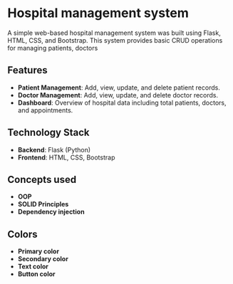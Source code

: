 # Hospital management system

A simple web-based hospital management system was built using Flask, HTML, CSS, and Bootstrap. This system provides basic CRUD operations for managing patients, doctors

## Features

- **Patient Management**: Add, view, update, and delete patient records.
- **Doctor Management**: Add, view, update, and delete doctor records.
- **Dashboard**: Overview of hospital data including total patients, doctors, and appointments.

## Technology Stack

- **Backend**: Flask (Python)
- **Frontend**: HTML, CSS, Bootstrap

## Concepts used

- **OOP**
- **SOLID Principles**
- **Dependency injection**

## Colors

- **Primary color**
- **Secondary color**
- **Text color**
- **Button color**


